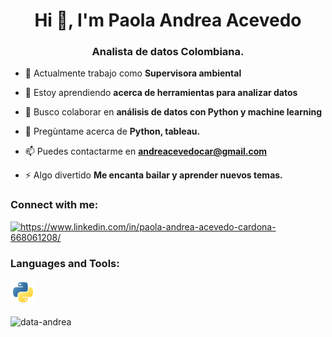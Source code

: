 <h1 align="center">Hi 👋, I'm Paola Andrea Acevedo</h1>
<h3 align="center">Analista de datos Colombiana.</h3>

- 🔭 Actualmente trabajo como **Supervisora ambiental**

- 🌱 Estoy aprendiendo **acerca de herramientas para analizar datos**

- 👯 Busco colaborar en **análisis de datos con Python y machine learning**

- 💬 Pregùntame acerca de **Python, tableau.**

- 📫 Puedes contactarme en **andreacevedocar@gmail.com**

- ⚡ Algo divertido **Me encanta bailar y aprender nuevos temas.**

<h3 align="left">Connect with me:</h3>
<p align="left">
<a href="https://linkedin.com/in/https://www.linkedin.com/in/paola-andrea-acevedo-cardona-668061208/" target="blank"><img align="center" src="https://raw.githubusercontent.com/rahuldkjain/github-profile-readme-generator/master/src/images/icons/Social/linked-in-alt.svg" alt="https://www.linkedin.com/in/paola-andrea-acevedo-cardona-668061208/" height="30" width="40" /></a>
</p>

<h3 align="left">Languages and Tools:</h3>
<p align="left"> <a href="https://www.python.org" target="_blank" rel="noreferrer"> <img src="https://raw.githubusercontent.com/devicons/devicon/master/icons/python/python-original.svg" alt="python" width="40" height="40"/> </a> </p>

<p><img align="center" src="https://github-readme-stats.vercel.app/api/top-langs?username=data-andrea&show_icons=true&locale=en&layout=compact" alt="data-andrea" /></p>


